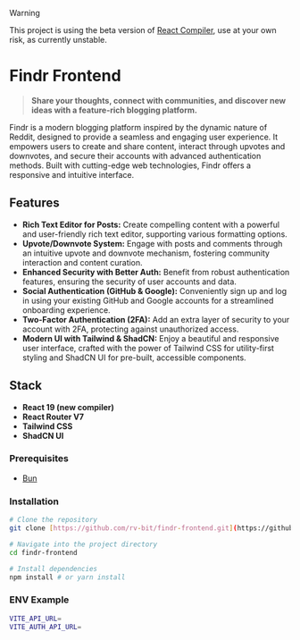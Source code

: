 > [!WARNING]
> This project is using the beta version of [React Compiler](https://react.dev/learn/react-compiler), use at your own risk, as currently unstable.

# Findr Frontend

> **Share your thoughts, connect with communities, and discover new ideas with a feature-rich blogging platform.**

Findr is a modern blogging platform inspired by the dynamic nature of Reddit, designed to provide a seamless and engaging user experience. It empowers users to create and share content, interact through upvotes and downvotes, and secure their accounts with advanced authentication methods. Built with cutting-edge web technologies, Findr offers a responsive and intuitive interface.

## Features
- **Rich Text Editor for Posts:** Create compelling content with a powerful and user-friendly rich text editor, supporting various formatting options.
- **Upvote/Downvote System:** Engage with posts and comments through an intuitive upvote and downvote mechanism, fostering community interaction and content curation.
- **Enhanced Security with Better Auth:** Benefit from robust authentication features, ensuring the security of user accounts and data.
- **Social Authentication (GitHub & Google):** Conveniently sign up and log in using your existing GitHub and Google accounts for a streamlined onboarding experience.
- **Two-Factor Authentication (2FA):** Add an extra layer of security to your account with 2FA, protecting against unauthorized access.
- **Modern UI with Tailwind & ShadCN:** Enjoy a beautiful and responsive user interface, crafted with the power of Tailwind CSS for utility-first styling and ShadCN UI for pre-built, accessible components.

## Stack
- **React 19 (new compiler)**
- **React Router V7**
- **Tailwind CSS**
- **ShadCN UI**

### Prerequisites

- [Bun](https://bun.sh/)

### Installation

```bash
# Clone the repository
git clone [https://github.com/rv-bit/findr-frontend.git](https://github.com/rv-bit/findr-frontend.git)

# Navigate into the project directory
cd findr-frontend

# Install dependencies
npm install # or yarn install
```

### ENV Example
```bash
VITE_API_URL=
VITE_AUTH_API_URL=
